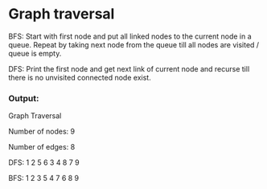 # Graph traversal

BFS: Start with first node and put all linked nodes to the current node in a queue. 
Repeat by taking next node from the queue till all nodes are visited / queue is empty.

DFS: Print the first node and get next link of current node and recurse till there is
no unvisited connected node exist.

### Output:

Graph Traversal

Number of nodes: 9

Number of edges: 8

DFS: 1 2 5 6 3 4 8 7 9

BFS: 1 2 3 5 4 7 6 8 9

